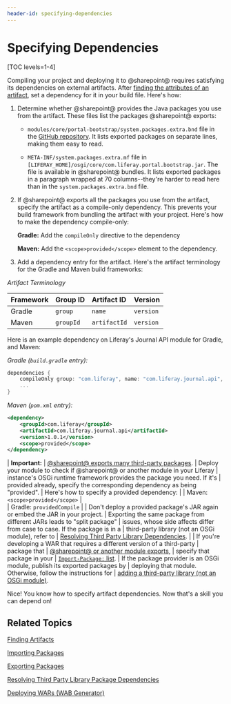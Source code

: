 ```yaml
---
header-id: specifying-dependencies
---
```


# Specifying Dependencies

[TOC levels=1-4]

Compiling your project and deploying it to @sharepoint@ requires satisfying its
dependencies on external artifacts. After
[finding the attributes of an artifact](/docs/7-2/customization/-/knowledge_base/c/finding-artifacts), 
set a dependency for it in your build file. Here's how: 

1.  Determine whether @sharepoint@ provides the Java packages you use from the 
    artifact. These files list the packages @sharepoint@ exports:

    -   `modules/core/portal-bootstrap/system.packages.extra.bnd` file in the
        [GitHub repository](https://github.com/liferay/liferay-portal/blob/7.2.x/modules/core/portal-bootstrap/system.packages.extra.bnd).
        It lists exported packages on separate lines, making them easy to read. 

    -   `META-INF/system.packages.extra.mf` file in
        `[LIFERAY_HOME]/osgi/core/com.liferay.portal.bootstrap.jar`. The file is
        available in @sharepoint@ bundles. It lists exported packages in a
        paragraph wrapped at 70 columns--they're harder to read here than in the
        `system.packages.extra.bnd` file. 

2.  If @sharepoint@ exports all the packages you use from the artifact, specify the
    artifact as a compile-only dependency. This prevents your build framework
    from bundling the artifact with your project. Here's how to make the
    dependency compile-only:

    **Gradle:** Add the `compileOnly` directive to the dependency
    
    **Maven:** Add the `<scope>provided</scope>` element to the dependency. 

3.  Add a dependency entry for the artifact. Here's the artifact terminology for
    the Gradle and Maven build frameworks:

*Artifact Terminology*

| Framework | Group ID  | Artifact ID  | Version   |
| :-------- | :-------- | :----------- | :-------- |
| Gradle    | `group`   | `name`       | `version` |
| Maven     | `groupId` | `artifactId` | `version` |

Here is an example dependency on Liferay's Journal API module for Gradle,
and Maven: 

*Gradle (`build.gradle` entry):*

```groovy
dependencies {
    compileOnly group: "com.liferay", name: "com.liferay.journal.api", version: "1.0.1"
    ...
}
```

*Maven (`pom.xml` entry):*

```xml
<dependency>
    <groupId>com.liferay</groupId>
    <artifactId>com.liferay.journal.api</artifactId>
    <version>1.0.1</version>
    <scope>provided</scope>
</dependency>
```

| **Important:**
| [@sharepoint@ exports many third-party packages](/docs/7-2/reference/-/knowledge_base/r/third-party-packages-portal-exports).
| Deploy your module to check if @sharepoint@ or another module in your Liferay
| instance's OSGi runtime framework provides the package you need. If it's
| provided already, specify the corresponding dependency as being "provided".
| Here's how to specify a provided dependency:
| 
| Maven: `<scope>provided</scope>`
|  
| Gradle: `providedCompile`
|
| Don't deploy a provided package's JAR again or embed the JAR in  your project.
| Exporting the same package from different JARs leads to "split package" 
| issues, whose side affects differ from case to case. If the package is in a
| third-party library (not an OSGi module), refer to
| [Resolving Third
Party Library Dependencies](/docs/7-2/customization/-/knowledge_base/c/adding-third-party-libraries-to-a-module). 
|
| If you're developing a WAR that requires a different version of a third-party 
| package that
| [@sharepoint@ or another module exports](/docs/7-2/reference/-/knowledge_base/r/third-party-packages-portal-exports),
| specify that package in your
| [`Import-Package:` list](/docs/7-2/customization/-/knowledge_base/c/importing-packages).
| If the package provider is an OSGi module, publish its exported packages by 
| deploying that module. Otherwise, follow the instructions for
| [adding a third-party library (not an OSGi module)](/docs/7-2/customization/-/knowledge_base/c/adding-third-party-libraries-to-a-module). 

Nice! You know how to specify artifact dependencies. Now that's a skill you can
depend on! 

## Related Topics 

[Finding Artifacts](/docs/7-2/customization/-/knowledge_base/c/finding-artifacts)

[Importing Packages](/docs/7-2/customization/-/knowledge_base/c/importing-packages)

[Exporting Packages](/docs/7-2/customization/-/knowledge_base/c/exporting-packages)

[Resolving Third Party Library Package Dependencies](/docs/7-2/customization/-/knowledge_base/c/adding-third-party-libraries-to-a-module)

[Deploying WARs \(WAB Generator\)](/docs/7-2/customization/-/knowledge_base/c/deploying-wars-wab-generator)
